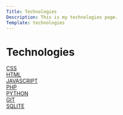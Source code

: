 ```yaml
---
Title: Technologies
Description: This is my technologies page.
Template: technologies
---
```


# Technologies

<div class="box box-1">
<a href="./technology/css">
CSS
</a>
</div>

<div class="box box-2">
<a href="./technology/html">
HTML
</a>
</div>

<div class="box box-3">
<a href="./technology/javascript">
JAVASCRIPT
</a>
</div>

<div class="box box-4">
<a href="./technology/php">
PHP
</a>
</div>

<div class="box box-5">
<a href="./technology/python">
PYTHON
</a>
</div>

<div class="box box-6">
<a href="./technology/git">
GIT
</a>
</div>

<div class="box box-7">
<a href="./technology/sqlite">
SQLITE
</a>
</div>
